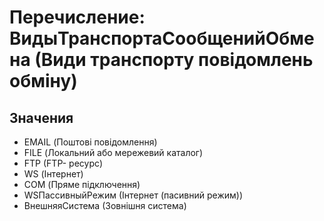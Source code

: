 ﻿# Перечисление: ВидыТранспортаСообщенийОбмена (Види транспорту повідомлень обміну)

## Значения

- EMAIL (Поштові повідомлення)
- FILE (Локальний або мережевий каталог)
- FTP (FTP- ресурс)
- WS (Інтернет)
- COM (Пряме підключення)
- WSПассивныйРежим (Інтернет (пасивний режим))
- ВнешняяСистема (Зовнішня система)

